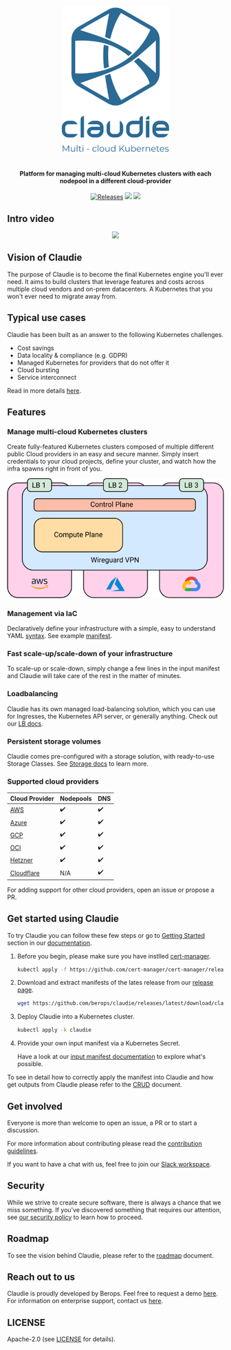 <h4 align="center">
  <img src="https://raw.githubusercontent.com/berops/claudie/17480b6cb809fe795d454588af18355c7543f37e/docs/logo%20claudie_blue_no_BG.svg" width="250px"/><br/>
  <br/><br/>
  Platform for managing multi-cloud Kubernetes clusters with each nodepool in a different cloud-provider
</h4>

<p align="center">
  <a href="https://github.com/berops/claudie/releases/"><img alt="Releases" src="https://img.shields.io/github/release-date/berops/claudie?label=latest%20release" /></a>
  <a href="https://goreportcard.com/report/github.com/Berops/claudie"><img src="https://goreportcard.com/badge/github.com/Berops/claudie"></a>
  <a href="https://opensource.org/licenses/Apache-2.0"><img src="https://img.shields.io/badge/License-Apache_2.0-blue.svg"></a>
</p>

## Intro video

<p align="center">
  <a href="https://youtu.be/q4xdAiHYxZQ"><img src="https://markdown-videos.deta.dev/youtube/q4xdAiHYxZQ"></a>
</p>

## Vision of Claudie

The purpose of Claudie is to become the final Kubernetes engine you'll ever need. It aims to build clusters that leverage features and costs across multiple cloud vendors and on-prem datacenters. A Kubernetes that you won't ever need to migrate away from.

## Typical use cases

Claudie has been built as an answer to the following Kubernetes challenges.

- Cost savings
- Data locality & compliance (e.g. GDPR)
- Managed Kubernetes for providers that do not offer it
- Cloud bursting
- Service interconnect

Read in more details [here](https://docs.claudie.io/latest/use-cases/use-cases/).

## Features

### Manage multi-cloud Kubernetes clusters

Create fully-featured Kubernetes clusters composed of multiple different public Cloud providers in an easy and secure manner.
Simply insert credentials to your cloud projects, define your cluster, and watch how the infra spawns right in front of you.

<p align="center">
 <img alt="Infra Diagram" src="https://github.com/berops/claudie/raw/master/docs/infra-diagram.png" />
</p>

### Management via IaC

Declaratively define your infrastructure with a simple, easy to understand YAML [syntax](https://docs.claudie.io/latest/input-manifest/input-manifest/).
See example [manifest](https://docs.claudie.io/latest/input-manifest/example/).

### Fast scale-up/scale-down of your infrastructure

To scale-up or scale-down, simply change a few lines in the input manifest and Claudie will take care of the rest in the matter of minutes.

### Loadbalancing

Claudie has its own managed load-balancing solution, which you can use for Ingresses, the Kubernetes API server, or generally anything. Check out our [LB docs](https://docs.claudie.io/latest/loadbalancing/loadbalancing-solution/).

### Persistent storage volumes

Claudie comes pre-configured with a storage solution, with ready-to-use Storage Classes. See [Storage docs](https://docs.claudie.io/latest/storage/storage-solution/) to learn more.

### Supported cloud providers

| Cloud Provider                                                                    | Nodepools          | DNS                |
| --------------------------------------------------------------------------------- | ------------------ | ------------------ |
| [AWS](https://docs.claudie.io/latest/input-manifest/providers/aws/)               | :heavy_check_mark: | :heavy_check_mark: |
| [Azure](https://docs.claudie.io/latest/input-manifest/providers/azure/)           | :heavy_check_mark: | :heavy_check_mark: |
| [GCP](https://docs.claudie.io/latest/input-manifest/providers/gcp/)               | :heavy_check_mark: | :heavy_check_mark: |
| [OCI](https://docs.claudie.io/latest/input-manifest/providers/oci/)               | :heavy_check_mark: | :heavy_check_mark: |
| [Hetzner](https://docs.claudie.io/latest/input-manifest/providers/hetzner/)       | :heavy_check_mark: | :heavy_check_mark: |
| [Cloudflare](https://docs.claudie.io/latest/input-manifest/providers/cloudflare/) | N/A                | :heavy_check_mark: |

For adding support for other cloud providers, open an issue or propose a PR.

## Get started using Claudie

To try Claudie you can follow these few steps or go to [Getting Started](https://docs.claudie.io/latest/getting-started/get-started-using-claudie/) section in our [documentation](docs.claudie.io).

1. Before you begin, please make sure you have instlled [cert-manager](https://cert-manager.io/docs/installation/). 
  
    ```sh
    kubectl apply -f https://github.com/cert-manager/cert-manager/releases/download/v1.12.0/cert-manager.yaml
    ```

2. Download and extract manifests of the lates release from our [release page](https://github.com/berops/claudie/releases).

    ```sh
    wget https://github.com/berops/claudie/releases/latest/download/claudie.zip && unzip claudie.zip -d claudie
    ```

3. Deploy Claudie into a Kubernetes cluster.

    ```sh
    kubectl apply -k claudie
    ```

4. Provide your own input manifest via a Kubernetes Secret.

    Have a look at our [input manifest documentation](https://docs.claudie.io/latest/input-manifest/input-manifest/) to explore what's possible.

To see in detail how to correctly apply the manifest into Claudie and how get outputs from Claudie please refer to the [CRUD](https://docs.claudie.io/latest/crud/crud/) document.

## Get involved

<!-- Contributor guidelines -->
Everyone is more than welcome to open an issue, a PR or to start a discussion.

For more information about contributing please read the [contribution guidelines](https://docs.claudie.io/latest/contributing/contributing/).

If you want to have a chat with us, feel free to join our [Slack workspace](https://join.slack.com/t/claudie-workspace/shared_invite/zt-1imfso8r4-xwrpZjL9kt61FT1LjvWD5w).

## Security

While we strive to create secure software, there is always a chance that we
miss something.
If you've discovered something that requires our attention, see [our security
policy](SECURITY.md) to learn how to proceed.

## Roadmap
<!-- Add a roadmap for claudie so users know which features are being worked on and which will in future -->
To see the vision behind Claudie, please refer to the [roadmap](https://docs.claudie.io/latest/roadmap/roadmap/) document.


## Reach out to us

Claudie is proudly developed by Berops.
Feel free to request a demo [here](mailto:claudie-demo&commat;berops&period;com).
For information on enterprise support, contact us [here](mailto:claudie&commat;berops&period;com).

## LICENSE

Apache-2.0 (see [LICENSE](LICENSE) for details).
